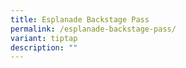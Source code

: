 ```yaml
---
title: Esplanade Backstage Pass
permalink: /esplanade-backstage-pass/
variant: tiptap
description: ""
---
```

